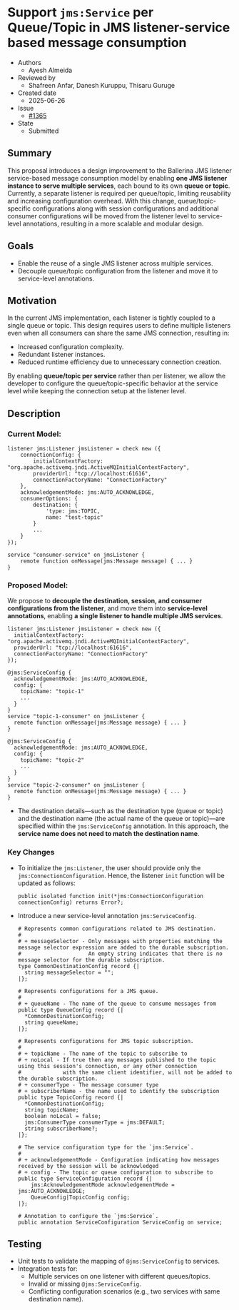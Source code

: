 # Support `jms:Service` per Queue/Topic in JMS listener-service based message consumption

- Authors
  - Ayesh Almeida
- Reviewed by
  - Shafreen Anfar, Danesh Kuruppu, Thisaru Guruge
- Created date
  - 2025-06-26
- Issue
  - [#1365](https://github.com/ballerina-platform/ballerina-spec/issues/1365)
- State
  - Submitted

## Summary

This proposal introduces a design improvement to the Ballerina JMS listener service-based message consumption model by enabling **one JMS listener instance to serve multiple services**, each bound to its own **queue or topic**. Currently, a separate listener is required per queue/topic, limiting reusability and increasing configuration overhead. With this change, queue/topic-specific configurations along with session configurations and additional consumer configurations will be moved from the listener level to service-level annotations, resulting in a more scalable and modular design.

## Goals

* Enable the reuse of a single JMS listener across multiple services.
* Decouple queue/topic configuration from the listener and move it to service-level annotations.

## Motivation

In the current JMS implementation, each listener is tightly coupled to a single queue or topic. This design requires users to define multiple listeners even when all consumers can share the same JMS connection, resulting in:

* Increased configuration complexity.
* Redundant listener instances.
* Reduced runtime efficiency due to unnecessary connection creation.

By enabling **queue/topic per service** rather than per listener, we allow the developer to configure the queue/topic-specific behavior at the service level while keeping the connection setup at the listener level.

## Description

### Current Model:

```ballerina
listener jms:Listener jmsListener = check new ({
    connectionConfig: {
        initialContextFactory: "org.apache.activemq.jndi.ActiveMQInitialContextFactory", 
        providerUrl: "tcp://localhost:61616",
        connectionFactoryName: "ConnectionFactory"
    },
    acknowledgementMode: jms:AUTO_ACKNOWLEDGE,
    consumerOptions: {
        destination: {
            'type: jms:TOPIC,
            name: "test-topic"
        }
        ...
    }
});

service "consumer-service" on jmsListener {
    remote function onMessage(jms:Message message) { ... }
}
```

### Proposed Model:

We propose to **decouple the destination, session, and consumer configurations from the listener**, and move them into **service-level annotations**, enabling **a single listener to handle multiple JMS services**.

```ballerina
listener jms:Listener jmsListener = check new ({
  initialContextFactory: "org.apache.activemq.jndi.ActiveMQInitialContextFactory",
  providerUrl: "tcp://localhost:61616",
  connectionFactoryName: "ConnectionFactory"
});

@jms:ServiceConfig {
  acknowledgementMode: jms:AUTO_ACKNOWLEDGE,
  config: {
    topicName: "topic-1"
    ...
  }
}
service "topic-1-consumer" on jmsListener {
  remote function onMessage(jms:Message message) { ... }
}

@jms:ServiceConfig {
  acknowledgementMode: jms:AUTO_ACKNOWLEDGE,
  config: {
    topicName: "topic-2"
    ...
  }
}
service "topic-2-consumer" on jmsListener {
  remote function onMessage(jms:Message message) { ... }
}
```

* The destination details—such as the destination type (queue or topic) and the destination name (the actual name of the queue or topic)—are specified within the `jms:ServiceConfig` annotation. In this approach, the **service name does not need to match the destination name**.

### Key Changes

* To initialize the `jms:Listener`, the user should provide only the `jms:ConnectionConfiguration`. Hence, the listener `init` function will be updated as follows:

  ```ballerina
  public isolated function init(*jms:ConnectionConfiguration connectionConfig) returns Error?;
  ```

* Introduce a new service-level annotation `jms:ServiceConfig`.


  ```ballerina
  # Represents common configurations related to JMS destination.
  #
  # + messageSelector - Only messages with properties matching the message selector expression are added to the durable subscription. 
  #                     An empty string indicates that there is no message selector for the durable subscription.
  type CommonDestinationConfig record {|
    string messageSelector = "";
  |};

  # Represents configurations for a JMS queue.
  #
  # + queueName - The name of the queue to consume messages from
  public type QueueConfig record {|
    *CommonDestinationConfig;
    string queueName;
  |};

  # Represents configurations for JMS topic subscription.
  #
  # + topicName - The name of the topic to subscribe to
  # + noLocal - If true then any messages published to the topic using this session's connection, or any other connection 
  #             with the same client identifier, will not be added to the durable subscription.
  # + consumerType - The message consumer type
  # + subscriberName - the name used to identify the subscription
  public type TopicConfig record {|
    *CommonDestinationConfig;
    string topicName;
    boolean noLocal = false;
    jms:ConsumerType consumerType = jms:DEFAULT;
    string subscriberName?;
  |};

  # The service configuration type for the `jms:Service`.
  #
  # + acknowledgementMode - Configuration indicating how messages received by the session will be acknowledged
  # + config - The topic or queue configuration to subscribe to
  public type ServiceConfiguration record {|
      jms:AcknowledgementMode acknowledgementMode = jms:AUTO_ACKNOWLEDGE;
      QueueConfig|TopicConfig config;
  |};

  # Annotation to configure the `jms:Service`.
  public annotation ServiceConfiguration ServiceConfig on service;
  ```

## Testing

* Unit tests to validate the mapping of `@jms:ServiceConfig` to services.
* Integration tests for:
  * Multiple services on one listener with different queues/topics.
  * Invalid or missing `@jms:ServiceConfig`.
  * Conflicting configuration scenarios (e.g., two services with same destination name).
